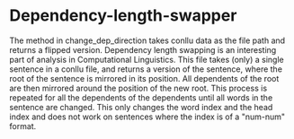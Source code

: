 # Dependency-length-swapper
The method in change_dep_direction takes conllu data as the file path and returns a flipped version.
Dependency length swapping is an interesting part of analysis in Computational Linguistics. This file takes (only) a single sentence in a conllu file, and returns a version of the sentence, where the root of the sentence is mirrored in its position. All dependents of the root are then mirrored around the position of the new root. This process is repeated for all the dependents of the dependents until all words in the sentence are changed. This only changes the word index and the head index and does not work on sentences where the index is of a "num-num" format.
